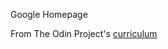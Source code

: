 Google Homepage

From The Odin Project's [curriculum](http://www.theodinproject.com/courses/web-development-101/lessons/html-css)